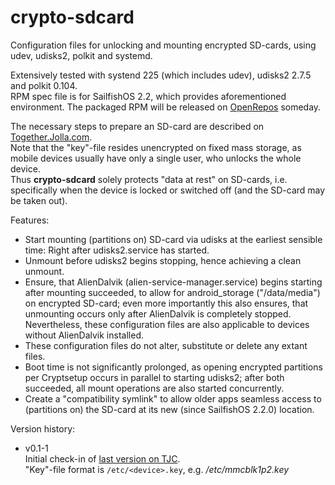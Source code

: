 # crypto-sdcard
Configuration files for unlocking and mounting encrypted SD-cards, using udev, udisks2, polkit and systemd.

Extensively tested with systend 225 (which includes udev), udisks2 2.7.5 and polkit 0.104.
<br />
RPM spec file is for SailfishOS 2.2, which provides aforementioned environment.
The packaged RPM will be released on [OpenRepos](https://openrepos.net/user/5928/programs) someday.

The necessary steps to prepare an SD-card are described on [Together.Jolla.com](https://together.jolla.com/question/179054/how-to-creating-partitions-on-sd-card-optionally-encrypted/).
<br />
Note that the "key"-file resides unencrypted on fixed mass storage, as mobile devices usually have only a single user, who unlocks the whole device.
<br />
Thus **crypto-sdcard** solely protects "data at rest" on SD-cards, i.e. specifically when the device is locked or switched off (and the SD-card may be taken out).

Features:

* Start mounting (partitions on) SD-card via udisks at the earliest sensible time: Right after udisks2.service has started.
* Unmount before udisks2 begins stopping, hence achieving a clean unmount.
* Ensure, that AlienDalvik (alien-service-manager.service) begins starting after mounting succeeded, to allow for android_storage ("/data/media") on encrypted SD-card; even more importantly this also ensures, that unmounting occurs only after AlienDalvik is completely stopped.
Nevertheless, these configuration files are also applicable to devices without AlienDalvik installed.
* These configuration files do not alter, substitute or delete any extant files.
* Boot time is not significantly prolonged, as opening encrypted partitions per Cryptsetup occurs in parallel to starting udisks2; after both succeeded, all mount operations are also started concurrently. 
* Create a "compatibility symlink" to allow older apps seamless access to (partitions on) the SD-card at its new (since SailfishOS 2.2.0) location.


Version history:
* v0.1-1<br />
  Initial check-in of [last version on TJC](https://together.jolla.com/question/179054/how-to-creating-partitions-on-sd-card-optionally-encrypted/?answer=189813#post-id-189813).<br />
  "Key"-file format is `/etc/<device>.key`, e.g. */etc/mmcblk1p2.key*
